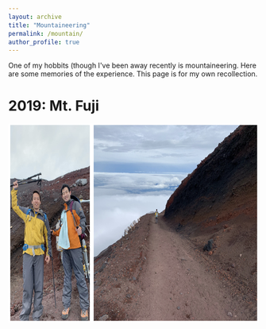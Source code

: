 ```yaml
---
layout: archive
title: "Mountaineering"
permalink: /mountain/
author_profile: true
---
```


One of my hobbits (though I've been away recently is mountaineering. Here are some memories of the experience. This page is for my own recollection.

2019: Mt. Fuji
======
<img src="https://github.com/maieryo/maieryo.github.io/blob/master/assets/fuji2019_1.png" width="800" height="400">
